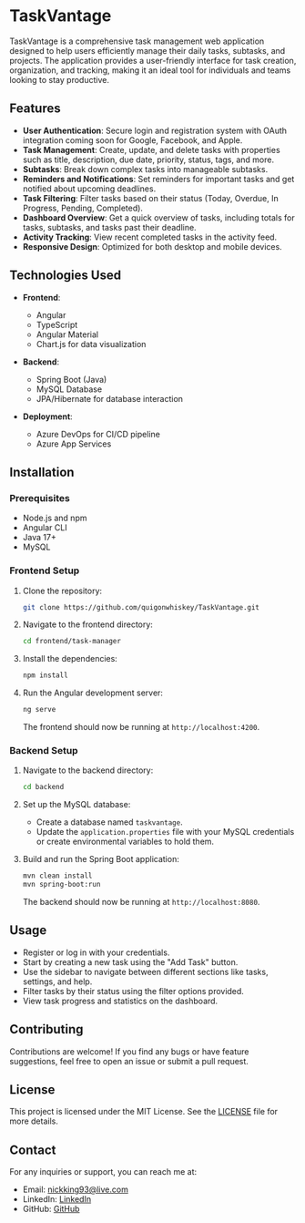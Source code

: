 # TaskVantage

TaskVantage is a comprehensive task management web application designed to help users efficiently manage their daily tasks, subtasks, and projects. The application provides a user-friendly interface for task creation, organization, and tracking, making it an ideal tool for individuals and teams looking to stay productive.

## Features

- **User Authentication**: Secure login and registration system with OAuth integration coming soon for Google, Facebook, and Apple.
- **Task Management**: Create, update, and delete tasks with properties such as title, description, due date, priority, status, tags, and more.
- **Subtasks**: Break down complex tasks into manageable subtasks.
- **Reminders and Notifications**: Set reminders for important tasks and get notified about upcoming deadlines.
- **Task Filtering**: Filter tasks based on their status (Today, Overdue, In Progress, Pending, Completed).
- **Dashboard Overview**: Get a quick overview of tasks, including totals for tasks, subtasks, and tasks past their deadline.
- **Activity Tracking**: View recent completed tasks in the activity feed.
- **Responsive Design**: Optimized for both desktop and mobile devices.

## Technologies Used

- **Frontend**:
  - Angular
  - TypeScript
  - Angular Material
  - Chart.js for data visualization

- **Backend**:
  - Spring Boot (Java)
  - MySQL Database
  - JPA/Hibernate for database interaction

- **Deployment**:
  - Azure DevOps for CI/CD pipeline
  - Azure App Services

## Installation

### Prerequisites

- Node.js and npm
- Angular CLI
- Java 17+
- MySQL

### Frontend Setup

1. Clone the repository:
   ```bash
   git clone https://github.com/quigonwhiskey/TaskVantage.git
   ```
2. Navigate to the frontend directory:
   ```bash
   cd frontend/task-manager
   ```
3. Install the dependencies:
   ```bash
   npm install
   ```
4. Run the Angular development server:
   ```bash
   ng serve
   ```
   The frontend should now be running at `http://localhost:4200`.

### Backend Setup

1. Navigate to the backend directory:
   ```bash
   cd backend
   ```
2. Set up the MySQL database:
   - Create a database named `taskvantage`.
   - Update the `application.properties` file with your MySQL credentials or create environmental variables to hold them.

3. Build and run the Spring Boot application:
   ```bash
   mvn clean install
   mvn spring-boot:run
   ```
   The backend should now be running at `http://localhost:8080`.

## Usage

- Register or log in with your credentials.
- Start by creating a new task using the "Add Task" button.
- Use the sidebar to navigate between different sections like tasks, settings, and help.
- Filter tasks by their status using the filter options provided.
- View task progress and statistics on the dashboard.

## Contributing

Contributions are welcome! If you find any bugs or have feature suggestions, feel free to open an issue or submit a pull request.

## License

This project is licensed under the MIT License. See the [LICENSE](./policy.md) file for more details.

## Contact

For any inquiries or support, you can reach me at:
- Email: [nickking93@live.com](mailto:nickking93@live.com)
- LinkedIn: [LinkedIn](https://linkedin.com/in/rnking93)
- GitHub: [GitHub](https://github.com/quigonwhiskey)